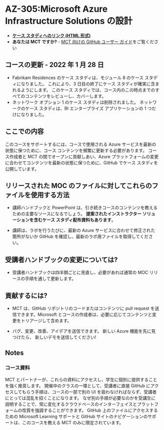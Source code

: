 # <a name="az-305-designing-microsoft-azure-infrastructure-solutions"></a>AZ-305:Microsoft Azure Infrastructure Solutions の設計

- **[ケース スタディへのリンク (HTML 形式)](https://microsoftlearning.github.io/AZ-305-DesigningMicrosoftAzureInfrastructureSolutions/)**
- **あなたは MCT ですか?** - [MCT 向けの GitHub ユーザー ガイド](https://microsoftlearning.github.io/MCT-User-Guide/)をご覧ください

## <a name="course-update---28-january-2022"></a>コースの更新 - 2022 年 1 月 28 日

- Fabrikam Residences のケース スタディは、モジュール 8 のケース スタディになりました。 これにより、3 日目の終了にケース スタディが確実に含まれるようにします。 このケース スタディでは、コース内のこの時点までのすべてのコンテンツをレビューし、カバーします。 
- ネットワーク オプション 1 のケース スタディは削除されました。 ネットワークのケース スタディは、BI エンタープライズ アプリケーションの 1 つだけになりました。 

## <a name="what-are-we-doing"></a>ここでの内容

このコースをサポートするには、コースで使用される Azure サービスを最新の状態に保つために、コース コンテンツを頻繁に更新する必要があります。  コース作成者と MCT の間でオープンに貢献しあい、Azure プラットフォームの変更に合わせてコンテンツを最新の状態に保つために、GitHub でケース スタディを公開しています。

## <a name="how-should-i-use-these-files-relative-to-the-released-moc-files"></a>リリースされた MOC のファイルに対してこれらのファイルを使用する方法

- 講師ハンドブックと PowerPoint は、引き続きコースのコンテンツを教えるための主要なソースになるでしょう。 **提案されたインストラクター ソリューションを含むケース スタディ配布資料もあります**。 

- 講師は、ラボを行うたびに、最新の Azure サービスに合わせて修正された箇所がないか GitHub を確認し、最新のラボ用ファイルを取得してください。

## <a name="what-about-changes-to-the-student-handbook"></a>受講者ハンドブックの変更については?

- 受講者ハンドブックは四半期ごとに見直し、必要があれば通常の MOC リリースの手順を通して更新します。

## <a name="how-do-i-contribute"></a>貢献するには?

- MCT は、GitHub リポジトリのコードまたはコンテンツに pull request を送信できます。Microsoft とコースの作成者は、必要に応じてコンテンツと変更をトリアージして含めます。

- バグ、変更、改善、アイデアを送信できます。  新しい Azure 機能を先に見つけたら、  新しいデモを送信してください!

## <a name="notes"></a>Notes

### <a name="classroom-materials"></a>コース資料

MCT とパートナーが、これらの資料にアクセスし、学生に個別に提供することを強く推奨します。  開催中のクラスの一環として、受講者に直接 GitHub にアクセスしてもらう手順は、コースの一部で別の UI を扱わなければならず、受講者にとっては混乱を招くことになります。 なぜ別の手順が必要なのかを受講生に説明することで、常に変化するクラウドベースのインターフェイスとプラットフォームの性質を強調することができます。 GitHub 上のファイルにアクセスするための Microsoft Learning サポートと GitHub サイトのナビゲーションのサポートは、このコースを教える MCT のみに限定されています。

